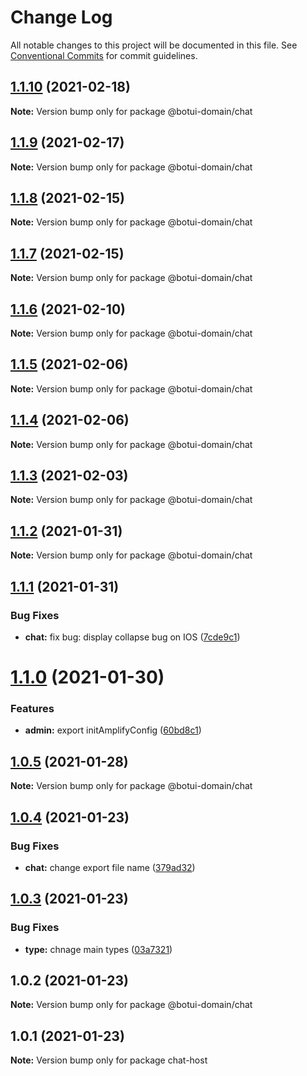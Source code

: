 # Change Log

All notable changes to this project will be documented in this file.
See [Conventional Commits](https://conventionalcommits.org) for commit guidelines.

## [1.1.10](https://github.com/aiji42/botui-child-next/compare/@botui-domain/chat@1.1.9...@botui-domain/chat@1.1.10) (2021-02-18)

**Note:** Version bump only for package @botui-domain/chat





## [1.1.9](https://github.com/aiji42/botui-child-next/compare/@botui-domain/chat@1.1.8...@botui-domain/chat@1.1.9) (2021-02-17)

**Note:** Version bump only for package @botui-domain/chat





## [1.1.8](https://github.com/aiji42/botui-child-next/compare/@botui-domain/chat@1.1.7...@botui-domain/chat@1.1.8) (2021-02-15)

**Note:** Version bump only for package @botui-domain/chat





## [1.1.7](https://github.com/aiji42/botui-child-next/compare/@botui-domain/chat@1.1.6...@botui-domain/chat@1.1.7) (2021-02-15)

**Note:** Version bump only for package @botui-domain/chat





## [1.1.6](https://github.com/aiji42/botui-child-next/compare/@botui-domain/chat@1.1.5...@botui-domain/chat@1.1.6) (2021-02-10)

**Note:** Version bump only for package @botui-domain/chat





## [1.1.5](https://github.com/aiji42/botui-child-next/compare/@botui-domain/chat@1.1.4...@botui-domain/chat@1.1.5) (2021-02-06)

**Note:** Version bump only for package @botui-domain/chat





## [1.1.4](https://github.com/aiji42/botui-child-next/compare/@botui-domain/chat@1.1.3...@botui-domain/chat@1.1.4) (2021-02-06)

**Note:** Version bump only for package @botui-domain/chat





## [1.1.3](https://github.com/aiji42/botui-child-next/compare/@botui-domain/chat@1.1.2...@botui-domain/chat@1.1.3) (2021-02-03)

**Note:** Version bump only for package @botui-domain/chat





## [1.1.2](https://github.com/aiji42/botui-child-next/compare/@botui-domain/chat@1.1.1...@botui-domain/chat@1.1.2) (2021-01-31)

**Note:** Version bump only for package @botui-domain/chat





## [1.1.1](https://github.com/aiji42/botui-child-next/compare/@botui-domain/chat@1.1.0...@botui-domain/chat@1.1.1) (2021-01-31)


### Bug Fixes

* **chat:** fix bug: display collapse bug on IOS ([7cde9c1](https://github.com/aiji42/botui-child-next/commit/7cde9c18a63a3b757523cb477ebfe73b6c4fbf67))





# [1.1.0](https://github.com/aiji42/botui-child-next/compare/@botui-domain/chat@1.0.5...@botui-domain/chat@1.1.0) (2021-01-30)


### Features

* **admin:** export initAmplifyConfig ([60bd8c1](https://github.com/aiji42/botui-child-next/commit/60bd8c12e37b3b3cf01ed3384cd4936493e3fac6))





## [1.0.5](https://github.com/aiji42/botui-child-next/compare/@botui-domain/chat@1.0.4...@botui-domain/chat@1.0.5) (2021-01-28)

**Note:** Version bump only for package @botui-domain/chat





## [1.0.4](https://github.com/aiji42/botui-child-next/compare/@botui-domain/chat@1.0.3...@botui-domain/chat@1.0.4) (2021-01-23)


### Bug Fixes

* **chat:** change export file name ([379ad32](https://github.com/aiji42/botui-child-next/commit/379ad32448ee38e367b47296c0364dccede3ef33))





## [1.0.3](https://github.com/aiji42/botui-child-next/compare/@botui-domain/chat@1.0.2...@botui-domain/chat@1.0.3) (2021-01-23)


### Bug Fixes

* **type:** chnage main types ([03a7321](https://github.com/aiji42/botui-child-next/commit/03a7321986322d7ba153c4574a769a92c4335d05))





## 1.0.2 (2021-01-23)

**Note:** Version bump only for package @botui-domain/chat





## 1.0.1 (2021-01-23)

**Note:** Version bump only for package chat-host

